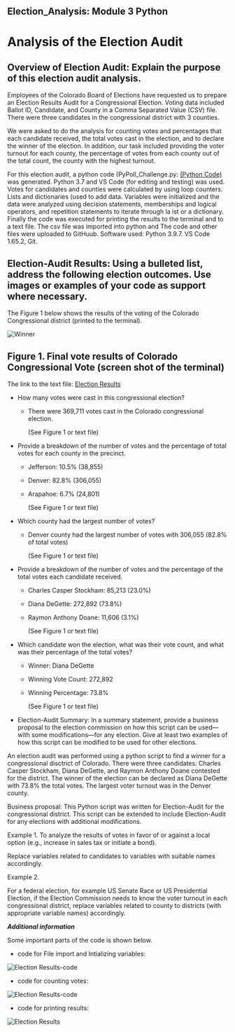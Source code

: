 ## Election_Analysis: Module 3 Python

# Analysis of the Election Audit

## Overview of Election Audit: Explain the purpose of this election audit analysis.
Employees of the Colorado Board of Elections have requested us to prepare an Election Results Audit for a Congressional Election. Voting data included Ballot ID, Candidate, and County in a Comma Separated Value (CSV) file. There were three candidates in the congressional district with 3 counties. 

We were asked to do the analysis for counting votes and percentages that each candidate received, the total votes cast in the election, and to declare the winner of the election. In addition, our task included providing the voter turnout for each county, the percentage of votes from each county out of the total count, the county with the highest turnout. 

For this election audit, a python code (PyPoll_Challenge.py: [(Python Code)](PyPoll_Challenge.py) was generated. Python 3.7 and VS Code (for editing and testing) was used. Votes for candidates and counties were calculated by using loop counters. Lists and dictionaries (used to add data. Variables were initialized and the data were analyzed using decision statements, memberships and logical operators, and repetition statements to iterate through la ist or a dictionary. Finally the code was executed for printing the results to the terminal and to a text file. The csv file was imported into python and The code and other files were uploaded to GitHuub. Software used: Python 3.9.7. VS Code 1.65.2, Git.


## Election-Audit Results: Using a bulleted list, address the following election outcomes. Use images or examples of your code as support where necessary.

The Figure 1 below shows the results of the voting of the Colorado Congressional district (printed to the terminal). 

  ![Winner](/resources/ElectionResults.png)
   
  ## Figure 1. Final vote results of Colorado Congressional Vote (screen shot of the terminal)
  
  The link to the text file: [Election Results](/resources/election_analysis.txt)
  
- How many votes were cast in this congressional election?
    - There were 369,711 votes cast in the Colorado congressional election.
    
      (See Figure 1 or text file)
      
- Provide a breakdown of the number of votes and the percentage of total votes for each county in the precinct. 
  
    - Jefferson: 10.5% (38,855)
  
    - Denver: 82.8% (306,055)
  
    - Arapahoe: 6.7% (24,801)
    
      (See Figure 1 or text file)    

- Which county had the largest number of votes?

    - Denver county had the largest number of votes with 306,055 (82.8% of total votes)
  
      (See Figure 1 or text file)

- Provide a breakdown of the number of votes and the percentage of the total votes each candidate received.
  
    - Charles Casper Stockham: 85,213 (23.0%) 
  
    - Diana DeGette: 272,892 (73.8%)
  
    - Raymon Anthony Doane: 11,606 (3.1%)
  
      (See Figure 1 or text file)

- Which candidate won the election, what was their vote count, and what was their percentage of the total votes?
  
    - Winner: Diana DeGette
  
    - Winning Vote Count: 272,892
  
    - Winning Percentage: 73.8%
  
      (See Figure 1 or text file)

- Election-Audit Summary: In a summary statement, provide a business proposal to the election commission on how this script can be used—with some modifications—for any election. Give at least two examples of how this script can be modified to be used for other elections.

An election audit was performed using a python script to find a winner for a congressional disctrict of Colorado. There were three candidates: Charles Casper Stockham, Diana DeGette, and Raymon Anthony Doane contested for the district. The winner of the election can be declared as Diana DeGette with 73.8% the total votes. The largest voter turnout was in the Denver county.

Business proposal: This Python script was written for Election-Audit for the congressional district. This script can be extended to include Election-Audit for any elections with additional modifications.

Example 1.
To analyze the results of votes in favor of or against a local option (e.g., increase in sales tax or initiate a bond).

Replace variables related to candidates to variables with suitable names accordingly.

Example 2. 

For a federal election, for example US Senate Race or US Presidential Election, if the Election Commission needs to know the voter turnout in each congressional district, replace variables related to county to districts (with appropriate variable names) accordingly.


***Additional information***

Some important parts of the code is shown below. 

 - code for File import and Intializing variables:
 
![Election Results-code](/resources/Initializing.png)

- code for counting votes:
      
![Election Results-code](/resources/Code_Counting_Votes.png)

- code for printing results:

![Election Results](/resources/Code-Election-Results.png)
